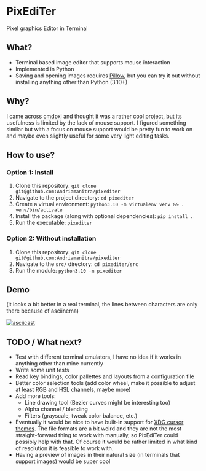 # PixEdiTer

Pixel graphics Editor in Terminal


## What?
* Terminal based image editor that supports mouse interaction
* Implemented in Python
* Saving and opening images requires [Pillow](https://github.com/python-pillow/Pillow), but you can try it out without installing anything other than Python (3.10+)

## Why?
I came across [cmdpxl](https://github.com/knosmos/cmdpxl/) and thought it was a rather cool project, but its usefulness is limited by the lack of mouse support. I figured something similar but with a focus on mouse support would be pretty fun to work on and maybe even slightly useful for some very light editing tasks.

## How to use?

### Option 1: Install
1. Clone this repository: `git clone git@github.com:Andriamanitra/pixediter`
1. Navigate to the project directory: `cd pixediter`
1. Create a virtual environment: `python3.10 -m virtualenv venv && . venv/bin/activate`
1. Install the package (along with optional dependencies): `pip install .`
1. Run the executable: `pixediter`

### Option 2: Without installation
1. Clone this repository: `git clone git@github.com:Andriamanitra/pixediter`
1. Navigate to the `src/` directory: `cd pixediter/src`
1. Run the module: `python3.10 -m pixediter`


## Demo
(it looks a bit better in a real terminal, the lines between characters are only there because of asciinema)

[![asciicast](https://asciinema.org/a/59FENIkgePEf4uwjzfTC8kM0h.svg)](https://asciinema.org/a/59FENIkgePEf4uwjzfTC8kM0h)


## TODO / What next?
* Test with different terminal emulators, I have no idea if it works in anything other than mine currently
* Write some unit tests
* Read key bindings, color pallettes and layouts from a configuration file
* Better color selection tools (add color wheel, make it possible to adjust at least RGB and HSL channels, maybe more)
* Add more tools:
  * Line drawing tool (Bezier curves might be interesting too)
  * Alpha channel / blending
  * Filters (grayscale, tweak color balance, etc.)
* Eventually it would be nice to have built-in support for [XDG cursor themes](https://wiki.archlinux.org/title/Cursor_themes). The file formats are a bit weird and they are not the most straight-forward thing to work with manually, so PixEdiTer could possibly help with that. Of course it would be rather limited in what kind of resolution it is feasible to work with.
* Having a preview of images in their natural size (in terminals that support images) would be super cool

